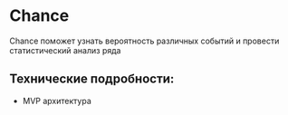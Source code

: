 # Chance
Chance поможет узнать вероятность различных событий и провести статистический анализ ряда

## Технические подробности: 
- MVP архитектура
